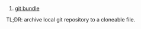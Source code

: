  1. [git bundle](https://git-scm.com/docs/git-bundle)
 
 TL;DR: archive local git repository to a cloneable file.
